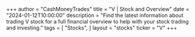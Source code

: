 +++
author = "CashMoneyTrades"
title = "V | Stock and Overview"
date = "2024-01-12T10:00:00"
description = "Find the latest information about trading V stock for a full financial overview to help with your stock trading and investing."
tags = [
   "Stocks",
]
layout = "stocks"
ticker = "V"
+++
